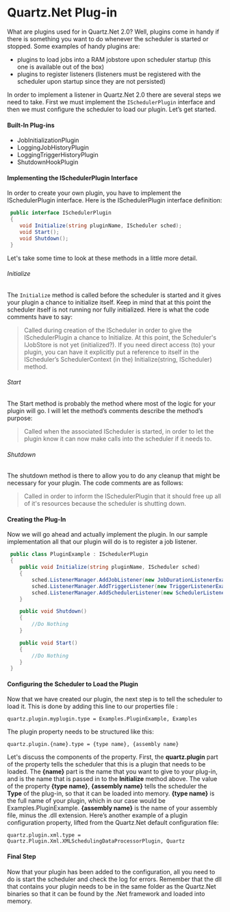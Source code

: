 # Quartz.Net Plug-in
What are plugins used for in Quartz.Net 2.0? Well, plugins come in handy if there is something you want to do whenever the scheduler is started or stopped. Some examples of handy plugins are: 
- plugins to load jobs into a RAM jobstore upon scheduler startup (this one is available out of the box)
- plugins to register listeners (listeners must be registered with the scheduler upon startup since they are not persisted)

In order to implement a listener in Quartz.Net 2.0 there are several steps we need to take. First we must implement the `ISchedulerPlugin` interface and then we must configure the scheduler to load our plugin. Let’s get started.

#### Built-In Plug-ins
- JobInitializationPlugin
- LoggingJobHistoryPlugin
- LoggingTriggerHistoryPlugin
- ShutdownHookPlugin

#### Implementing the ISchedulerPlugin Interface
In order to create your own plugin, you have to implement the ISchedulerPlugin interface. Here is the ISchedulerPlugin interface definition:
```csharp
 public interface ISchedulerPlugin
 {
    void Initialize(string pluginName, IScheduler sched);
    void Start();
    void Shutdown();
 }
```

Let's take some time to look at these methods in a little more detail.

###### Initialize
The `Initialize` method is called before the scheduler is started and it gives your plugin a chance to initialize itself. Keep in mind that at this point the scheduler itself is not running nor fully initialized. Here is what the code comments have to say: 
> Called during creation of the IScheduler in order to give the ISchedulerPlugin a chance to Initialize. At this point, the Scheduler's IJobStore is not yet (initialized?). If you need direct access (to) your plugin, you can have it explicitly put a reference to itself in the IScheduler’s SchedulerContext (in the) Initialize(string, IScheduler) method.

###### Start
The Start method is probably the method where most of the logic for your plugin will go. I will let the method’s comments describe the method’s purpose: 
> Called when the associated IScheduler is started, in order to let the plugin know it can now make calls into the scheduler if it needs to.

###### Shutdown
The shutdown method is there to allow you to do any cleanup that might be necessary for your plugin. The code comments are as follows:
> Called in order to inform the ISchedulerPlugin that it should free up all of it's resources because the scheduler is shutting down.

#### Creating the Plug-In
Now we will go ahead and actually implement the plugin. In our sample implementation all that our plugin will do is to register a job listener.
```csharp
 public class PluginExample : ISchedulerPlugin
 {
    public void Initialize(string pluginName, IScheduler sched)
    {
        sched.ListenerManager.AddJobListener(new JobDurationListenerExample(), EverythingMatcher<JobKey>.AllJobs());
		sched.ListenerManager.AddTriggerListener(new TriggerListenerExample(), EverythingMatcher<JobKey>.AllTriggers());
		sched.ListenerManager.AddSchedulerListener(new SchedulerListenerExample());
    }

    public void Shutdown()
    {
        //Do Nothing
    }

    public void Start()
    {
        //Do Nothing
    }
 }
```

#### Configuring the Scheduler to Load the Plugin
Now that we have created our plugin, the next step is to tell the scheduler to load it. This is done by adding this line to our properties file : 
```
quartz.plugin.myplugin.type = Examples.PluginExample, Examples 
```
The plugin property needs to be structured like this: 
```
quartz.plugin.{name}.type = {type name}, {assembly name} 
```
Let's discuss the components of the property. First, the **quartz.plugin** part of the property tells the scheduler that this is a plugin that needs to be loaded. The **{name}** part is the name that you want to give to your plug-in, and is the name that is passed in to the **Initialize** method above. The value of the property **{type name}**, **{assembly name}** tells the scheduler the **Type** of the plug-in, so that it can be loaded into memory. **{type name}** is the full name of your plugin, which in our case would be Examples.PluginExample. **{assembly name}** is the name of your assembly file, minus the .dll extension. Here’s another example of a plugin configuration property, lifted from the Quartz.Net default configuration file: 
```
quartz.plugin.xml.type = Quartz.Plugin.Xml.XMLSchedulingDataProcessorPlugin, Quartz
```

#### Final Step
Now that your plugin has been added to the configuration, all you need to do is start the scheduler and check the log for errors. Remember that the dll that contains your plugin needs to be in the same folder as the Quartz.Net binaries so that it can be found by the .Net framework and loaded into memory.
